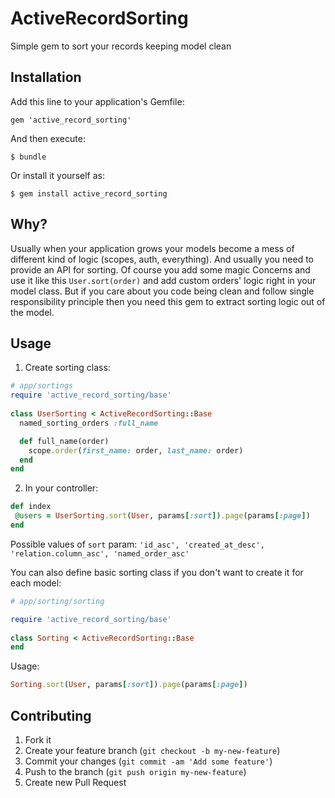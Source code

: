# ActiveRecordSorting

Simple gem to sort your records keeping model clean

## Installation

Add this line to your application's Gemfile:

    gem 'active_record_sorting'

And then execute:

    $ bundle

Or install it yourself as:

    $ gem install active_record_sorting

## Why?

Usually when your application grows your models become a mess of different kind of logic (scopes, auth, everything).
And usually you need to provide an API for sorting. 
Of course you add some magic Concerns and use it like this `User.sort(order)` and add custom orders' logic right in your model class. 
But if you care about you code being clean and follow single responsibility principle then you need this gem to extract sorting logic out of the model. 

## Usage

1. Create sorting class:
```ruby
# app/sortings
require 'active_record_sorting/base'
 
class UserSorting < ActiveRecordSorting::Base
  named_sorting_orders :full_name

  def full_name(order)
    scope.order(first_name: order, last_name: order)
  end   
end
```
2. In your controller:
```ruby
def index
 @users = UserSorting.sort(User, params[:sort]).page(params[:page])
end
```
Possible values of `sort` param: `'id_asc', 'created_at_desc', 'relation.column_asc', 'named_order_asc'`

You can also define basic sorting class if you don't want to create it for each model:

```ruby
# app/sorting/sorting

require 'active_record_sorting/base'
 
class Sorting < ActiveRecordSorting::Base
end
```

Usage: 

```ruby
Sorting.sort(User, params[:sort]).page(params[:page])

```

## Contributing

1. Fork it
2. Create your feature branch (`git checkout -b my-new-feature`)
3. Commit your changes (`git commit -am 'Add some feature'`)
4. Push to the branch (`git push origin my-new-feature`)
5. Create new Pull Request
